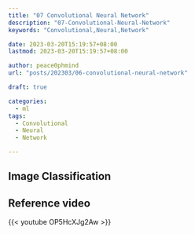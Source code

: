 ```yaml
---
title: "07 Convolutional Neural Network"
description: "07-Convolutional-Neural-Network"
keywords: "Convolutional,Neural,Network"

date: 2023-03-20T15:19:57+08:00
lastmod: 2023-03-20T15:19:57+08:00

author: peace0phmind
url: "posts/202303/06-convolutional-neural-network"

draft: true

categories:
  - ml
tags:
  - Convolutional
  - Neural
  - Network

---
```


## Image Classification



## Reference video

{{< youtube OP5HcXJg2Aw >}}
